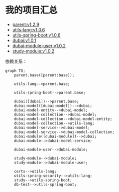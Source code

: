 # 我的项目汇总

* [parent:v1.2.9](https://github.com/dbstarll/parent)
* [utils-lang:v1.0.6](https://github.com/dbstarll/utils-lang)
* [utils-spring-boot:v1.0.6](https://github.com/dbstarll/utils-spring-boot)
* [dubai:v1.0.1](https://github.com/dbstarll/dubai)
* [dubai-module-user:v1.0.2](https://github.com/dbstarll/dubai-module-user)
* [study-module:v1.0.2](https://github.com/dbstarll/study-module)

依赖关系：

```mermaid
graph TD;
    parent.base([parent:base]);

    utils-lang-->parent.base;

    utils-spring-boot-->parent.base;

    dubai([dubai])-->parent.base;
    dubai-model([dubai-model])-->dubai;
    dubai-model-entity-->dubai-model;
    dubai-model-collection-->dubai-model;
    dubai-model-collection-->dubai-model-entity;
    dubai-model-collection-->utils-lang;
    dubai-model-service-->dubai-model;
    dubai-model-service-->dubai-model-collection;
    dubai-module([dubai-module])-->dubai;
    dubai-module-->dubai-model-service;
    
    dubai-module-user-->dubai-module;

    study-module-->dubai-module;
    study-module-->dubai-module-user;

    certs-->utils-lang;
    utils-spring-security-->utils-lang;
    study-->utils-spring-boot;
    db-test-->utils-spring-boot;
```

